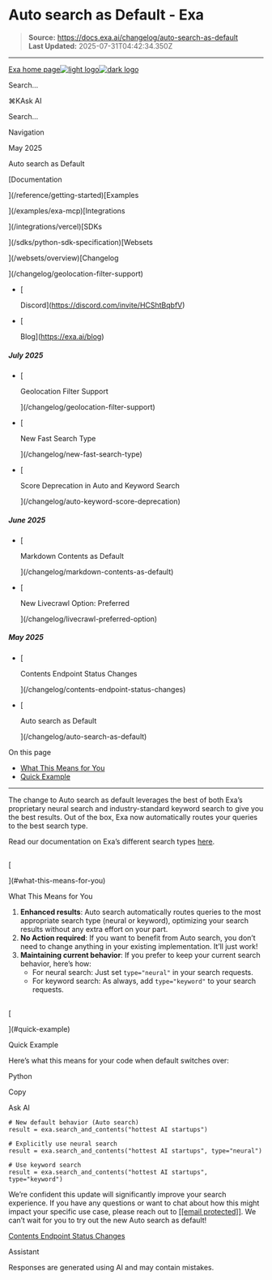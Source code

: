 # Auto search as Default - Exa

> **Source:** https://docs.exa.ai/changelog/auto-search-as-default  
> **Last Updated:** 2025-07-31T04:42:34.350Z

---

[Exa home page![light logo](https://mintlify.s3.us-west-1.amazonaws.com/exa-52/logo/light.png)![dark logo](https://mintlify.s3.us-west-1.amazonaws.com/exa-52/logo/dark.png)](/)

Search...

⌘KAsk AI

Search...

Navigation

May 2025

Auto search as Default

[Documentation

](/reference/getting-started)[Examples

](/examples/exa-mcp)[Integrations

](/integrations/vercel)[SDKs

](/sdks/python-sdk-specification)[Websets

](/websets/overview)[Changelog

](/changelog/geolocation-filter-support)

*   [
    
    Discord](https://discord.com/invite/HCShtBqbfV)
*   [
    
    Blog](https://exa.ai/blog)

##### July 2025

*   [
    
    Geolocation Filter Support
    
    
    
    ](/changelog/geolocation-filter-support)
*   [
    
    New Fast Search Type
    
    
    
    ](/changelog/new-fast-search-type)
*   [
    
    Score Deprecation in Auto and Keyword Search
    
    
    
    ](/changelog/auto-keyword-score-deprecation)

##### June 2025

*   [
    
    Markdown Contents as Default
    
    
    
    ](/changelog/markdown-contents-as-default)
*   [
    
    New Livecrawl Option: Preferred
    
    
    
    ](/changelog/livecrawl-preferred-option)

##### May 2025

*   [
    
    Contents Endpoint Status Changes
    
    
    
    ](/changelog/contents-endpoint-status-changes)
*   [
    
    Auto search as Default
    
    
    
    ](/changelog/auto-search-as-default)

On this page

*   [What This Means for You](#what-this-means-for-you)
*   [Quick Example](#quick-example)

* * *

The change to Auto search as default leverages the best of both Exa’s proprietary neural search and industry-standard keyword search to give you the best results. Out of the box, Exa now automatically routes your queries to the best search type.

Read our documentation on Exa’s different search types [here](/reference/exas-capabilities-explained).

## 

[​

](#what-this-means-for-you)

What This Means for You

1.  **Enhanced results**: Auto search automatically routes queries to the most appropriate search type (neural or keyword), optimizing your search results without any extra effort on your part.
2.  **No Action required**: If you want to benefit from Auto search, you don’t need to change anything in your existing implementation. It’ll just work!
3.  **Maintaining current behavior**: If you prefer to keep your current search behavior, here’s how:
    *   For neural search: Just set `type="neural"` in your search requests.
    *   For keyword search: As always, add `type="keyword"` to your search requests.

## 

[​

](#quick-example)

Quick Example

Here’s what this means for your code when default switches over:

Python

Copy

Ask AI

```
# New default behavior (Auto search)
result = exa.search_and_contents("hottest AI startups")

# Explicitly use neural search
result = exa.search_and_contents("hottest AI startups", type="neural")

# Use keyword search
result = exa.search_and_contents("hottest AI startups", type="keyword")
```

We’re confident this update will significantly improve your search experience. If you have any questions or want to chat about how this might impact your specific use case, please reach out to [\[\[email protected\]\]](/cdn-cgi/l/email-protection#90f8f5fcfcffd0f5e8f1bef1f9). We can’t wait for you to try out the new Auto search as default!

[Contents Endpoint Status Changes](/changelog/contents-endpoint-status-changes)

Assistant

Responses are generated using AI and may contain mistakes.